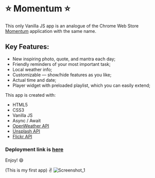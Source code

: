 # :star: Momentum :star:
This only Vanilla JS app is an analogue of the Chrome Web Store [Momentum](https://chrome.google.com/webstore/detail/momentum/laookkfknpbbblfpciffpaejjkokdgca) application with the same name.
## Key Features:
+ New inspiring photo, quote, and mantra each day;
+ Friendly reminders of your most important task;
+ Local weather info;
+ Customizable — show/hide features as you like;
+ Actual time and date;
+ Player widget with preloaded playlist, which you can easily extend;

This app is created with:
+ HTML5
+ CSS3
+ Vanilla JS
+ Async / Await
+ [OpenWeather API](https://openweathermap.org/api)
+ [Unsplash API](https://unsplash.com/developers)
+ [Flickr API](https://www.flickr.com/services/developer)

### Deployment link is [here](https://momentum-app-artem-kamyshenkov.netlify.app/)
Enjoy! :smile:

(This is my first app) :v:
![Screenshot_1](https://user-images.githubusercontent.com/104526360/192330782-44489183-feda-4515-bdfa-05b6559f7e9d.png)
